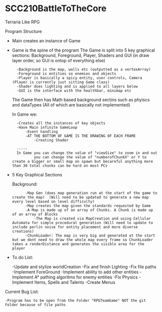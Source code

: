# SCC210BattleToTheCore
Terraria Like RPG

Program Structure
- Main creates an instance of Game

- Game is the spine of the program
    The Game is split into 5 key graphical sections: Background, Foreground, Player, Shaders and GUI (in draw layer order, so GUI is ontop of everything else)

        -Background is the map, walls etc (outputted as a vertexArray)
        -Foreground is entities so enemies and objects
        -Player is basically a spicy entity, user controls, Camera  (Player is currently just sitting Game class)
        -Shader does lighting and is applied to all layers below
        -GUI is the interface with the healthbar, minimap etc
        
    The Game then has Math based background sectins such as phyiscs and dataTypes (All of which are basically not implemented)

    In Game we:
    
        -Creates all the instances of key objects
        -Have Main infinite GameLoop
            -Event handling
            -AT THE BOTTOM OF GAME IS THE DRAWING OF EACH FRAME
                -Creating Shader
        
        -----
        In Game you can change the value of "viewSize" to zoom in and out
                you can change the value of "numberofChunkX" or Y to create a bigger or small map on spawn but becareful anything more than 30 total chunks can be hard on most PCs

- 5 Key Graphical Sections

    Background:
    
            -Map Gen (does map generation run at the start of the game to create the map)  (Will need to be updated to generate a new map every level based on level difficulty)
            -Map creates the map given the standards requested by Game
            -A Map is made up of an array of Chunks. A Chunk is made up of an array of Blocks
                -The Map is created via MapCreation and using Cellular Automata for simple procedural generation (Will need to update to include perlin noise for entity placement and more diverse creations)
            -ChunkLoader: The map is very big and generated at the start but we dont need to draw the whole map every frame so ChunkLoader takes a renderDistance and generates the visible area for the player

- To do List:

    -Update and stylize worldCreation
    -Fix and finish Lighting
    -Fix file paths
    -Implement ForeGround
    -Implement ability to add other entities
    -Implement A* pathing algoritms for enemy entities
    -Fix Physics
    -Implement Items, Spells and Talents
    -Create Menus

Current Bug List:

    -Program has to be open from the Folder "RPGTeamGame" NOT the git Folder because of file paths
    